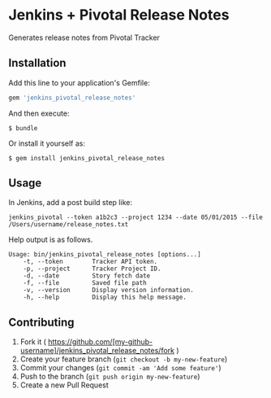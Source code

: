 # Jenkins + Pivotal Release Notes

Generates release notes from Pivotal Tracker

## Installation

Add this line to your application's Gemfile:

```ruby
gem 'jenkins_pivotal_release_notes'
```

And then execute:

    $ bundle

Or install it yourself as:

    $ gem install jenkins_pivotal_release_notes

## Usage

In Jenkins, add a post build step like:

```
jenkins_pivotal --token a1b2c3 --project 1234 --date 05/01/2015 --file /Users/username/release_notes.txt
```

Help output is as follows.

```
Usage: bin/jenkins_pivotal_release_notes [options...]
    -t, --token        Tracker API token.
    -p, --project      Tracker Project ID.
    -d, --date         Story fetch date
    -f, --file         Saved file path
    -v, --version      Display version information.
    -h, --help         Display this help message.
```

## Contributing

1. Fork it ( https://github.com/[my-github-username]/jenkins_pivotal_release_notes/fork )
2. Create your feature branch (`git checkout -b my-new-feature`)
3. Commit your changes (`git commit -am 'Add some feature'`)
4. Push to the branch (`git push origin my-new-feature`)
5. Create a new Pull Request
